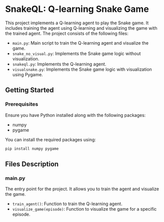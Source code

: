 # SnakeQL: Q-learning Snake Game

This project implements a Q-learning agent to play the Snake game. It includes training the agent using Q-learning and visualizing the game with the trained agent. The project consists of the following files:

- `main.py`: Main script to train the Q-learning agent and visualize the game.
- `snake_no_visual.py`: Implements the Snake game logic without visualization.
- `snakeql.py`: Implements the Q-learning agent.
- `visualsnake.py`: Implements the Snake game logic with visualization using Pygame.

## Getting Started

### Prerequisites

Ensure you have Python installed along with the following packages:
- numpy
- pygame

You can install the required packages using:
```bash
pip install numpy pygame
```

## Files Description

### main.py

The entry point for the project. It allows you to train the agent and visualize the game.

- `train_agent()`: Function to train the Q-learning agent.
- `visualize_game(episode)`: Function to visualize the game for a specific episode.

